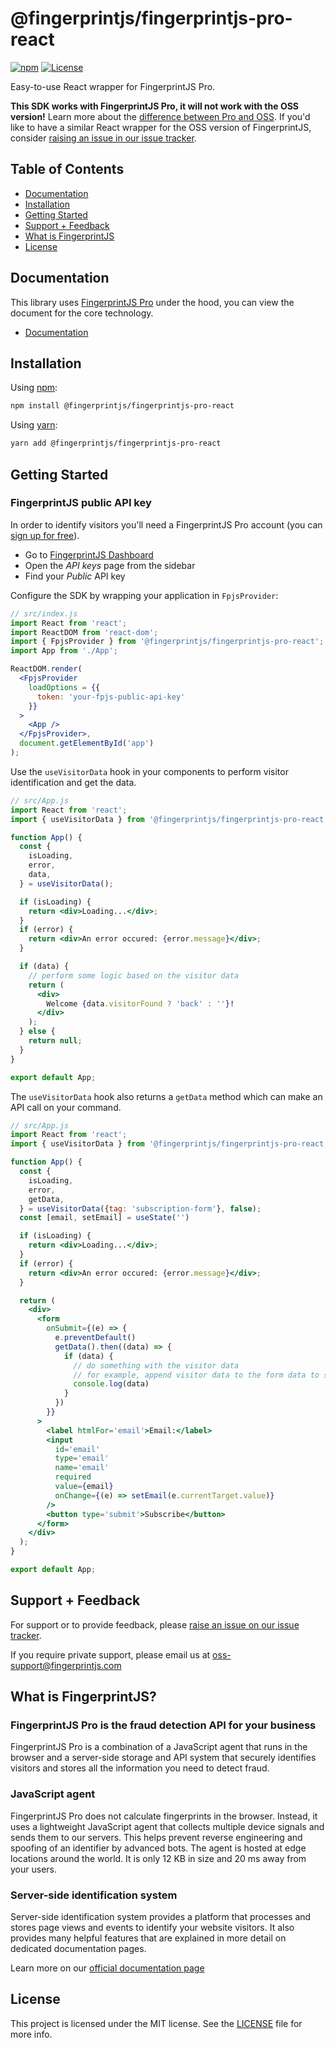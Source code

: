# @fingerprintjs/fingerprintjs-pro-react
[![npm](https://img.shields.io/npm/v/@fingerprintjs/fingerprintjs-pro-react.svg?style=flat)](https://www.npmjs.com/package/@fingerprintjs/fingerprintjs-pro-react)
[![License](https://img.shields.io/:license-mit-blue.svg?style=flat)](https://opensource.org/licenses/MIT)

Easy-to-use React wrapper for FingerprintJS Pro.

**This SDK works with FingerprintJS Pro, it will not work with the OSS version!** 
Learn more about the [difference between Pro and OSS](https://dev.fingerprintjs.com/docs/pro-vs-open-source). 
If you'd like to have a similar React wrapper for the OSS version of FingerprintJS, consider [raising an issue in our issue tracker](https://github.com/fingerprintjs/fingerprintjs-pro-react/issues).

## Table of Contents

- [Documentation](#documentation)
- [Installation](#installation)
- [Getting Started](#getting-started)
- [Support + Feedback](#support--feedback)
- [What is FingerprintJS](#what-is-fingerprintjs)
- [License](#license)

## Documentation

This library uses [FingerprintJS Pro](https://fingerprintjs.com/github/) under the hood, you can view the document for the core technology.
- [Documentation](https://dev.fingerprintjs.com/docs)

## Installation

Using [npm](https://npmjs.org):

```sh
npm install @fingerprintjs/fingerprintjs-pro-react
```

Using [yarn](https://yarnpkg.com):

```sh
yarn add @fingerprintjs/fingerprintjs-pro-react
```

## Getting Started

### FingerprintJS public API key

In order to identify visitors you'll need a FingerprintJS Pro account (you can [sign up for free](https://dashboard.fingerprintjs.com/signup/)).

- Go to [FingerprintJS Dashboard](https://dashboard.fingerprintjs.com/)
- Open the _API keys_ page from the sidebar
- Find your _Public_ API key

Configure the SDK by wrapping your application in `FpjsProvider`:

```jsx
// src/index.js
import React from 'react';
import ReactDOM from 'react-dom';
import { FpjsProvider } from '@fingerprintjs/fingerprintjs-pro-react';
import App from './App';

ReactDOM.render(
  <FpjsProvider
    loadOptions = {{
      token: 'your-fpjs-public-api-key'
    }}
  >
    <App />
  </FpjsProvider>,
  document.getElementById('app')
);
```

Use the `useVisitorData` hook in your components to perform visitor identification and get the data. 

```jsx
// src/App.js
import React from 'react';
import { useVisitorData } from '@fingerprintjs/fingerprintjs-pro-react'

function App() {
  const {
    isLoading,
    error,
    data,
  } = useVisitorData();

  if (isLoading) {
    return <div>Loading...</div>;
  }
  if (error) {
    return <div>An error occured: {error.message}</div>;
  }

  if (data) {
    // perform some logic based on the visitor data
    return (
      <div>
        Welcome {data.visitorFound ? 'back' : ''}!
      </div>
    );
  } else {
    return null;
  }
}

export default App;
```

The `useVisitorData` hook also returns a `getData` method which can make an API call on your command. 

```jsx
// src/App.js
import React from 'react';
import { useVisitorData } from '@fingerprintjs/fingerprintjs-pro-react'

function App() {
  const {
    isLoading,
    error,
    getData,
  } = useVisitorData({tag: 'subscription-form'}, false);
  const [email, setEmail] = useState('')

  if (isLoading) {
    return <div>Loading...</div>;
  }
  if (error) {
    return <div>An error occured: {error.message}</div>;
  }

  return (
    <div>
      <form
        onSubmit={(e) => {
          e.preventDefault()
          getData().then((data) => {
            if (data) {
              // do something with the visitor data
              // for example, append visitor data to the form data to send to your server
              console.log(data)
            }
          })
        }}
      >
        <label htmlFor='email'>Email:</label>
        <input
          id='email'
          type='email'
          name='email'
          required
          value={email}
          onChange={(e) => setEmail(e.currentTarget.value)}
        />
        <button type='submit'>Subscribe</button>
      </form>
    </div>
  );
}

export default App;
```

## Support + Feedback

For support or to provide feedback, please [raise an issue on our issue tracker](https://github.com/fingerprintjs/fingerprintjs-pro-react/issues).

If you require private support, please email us at oss-support@fingerprintjs.com

## What is FingerprintJS?

### FingerprintJS Pro is the fraud detection API for your business

FingerprintJS Pro is a combination of a JavaScript agent that runs in the browser and a server-side storage and API system
that securely identifies visitors and stores all the information you need to detect fraud.

### JavaScript agent
FingerprintJS Pro does not calculate fingerprints in the browser. Instead, it uses a lightweight JavaScript agent that collects multiple device signals and sends them to our servers.
This helps prevent reverse engineering and spoofing of an identifier by advanced bots. The agent is hosted at edge locations around the world. It is only 12 KB in size and 20 ms away from your users.

### Server-side identification system
Server-side identification system provides a platform that processes and stores page views and events to identify your website visitors.
It also provides many helpful features that are explained in more detail on dedicated documentation pages.

Learn more on our [official documentation page](https://dev.fingerprintjs.com/docs/introduction)

## License

This project is licensed under the MIT license. See the [LICENSE](https://github.com/fingerprintjs/fingerprintjs-pro-react/blob/master/LICENSE) file for more info.
